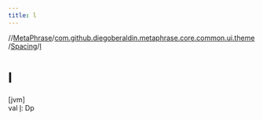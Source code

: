 ```yaml
---
title: l
---
```

//[MetaPhrase](../../../index.html)/[com.github.diegoberaldin.metaphrase.core.common.ui.theme](../index.html)/[Spacing](index.html)/[l](l.html)



# l



[jvm]\
val [l](l.html): Dp




